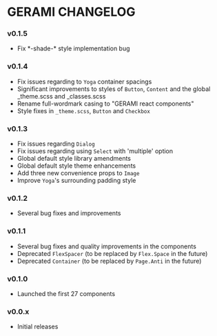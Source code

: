 # GERAMI CHANGELOG

### v0.1.5

- Fix \*-shade-\* style implementation bug

### v0.1.4

- Fix issues regarding to `Yoga` container spacings
- Significant improvements to styles of `Button`, `Content` and the global \_theme.scss and \_classes.scss
- Rename full-wordmark casing to "GERAMI react components"
- Style fixes in `_theme.scss`, `Button` and `Checkbox`

### v0.1.3

- Fix issues regarding `Dialog`
- Fix issues regarding using `Select` with 'multiple' option
- Global default style library amendments
- Global default style theme enhancements
- Add three new convenience props to `Image`
- Improve `Yoga`'s surrounding padding style

### v0.1.2

- Several bug fixes and improvements

### v0.1.1

- Several bug fixes and quality improvements in the components
- Deprecated `FlexSpacer` (to be replaced by `Flex.Space` in the future)
- Deprecated `Container` (to be replaced by `Page.Anti` in the future)

### v0.1.0

- Launched the first 27 components

### v0.0.x

- Initial releases
